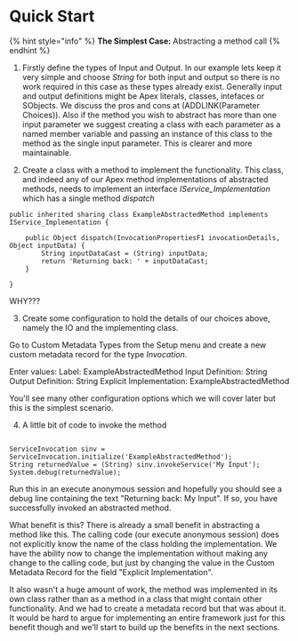 # Quick Start

{% hint style="info" %}
**The Simplest Case:** Abstracting a method call
{% endhint %}


1. Firstly define the types of Input and Output. In our example lets keep it very simple and choose *String* for both input and output so there is no work required in this case as these types already exist. Generally input and output definitions might be Apex literals, classes, intefaces or SObjects. We discuss the pros and cons at (ADDLINK(Parameter Choices)). Also if the method you wish to abstract has more than one input parameter we suggest creating a class with each parameter as a named member variable and passing an instance of this class to the method as the single input parameter. This is clearer and more maintainable.


2. Create a class with a method to implement the functionality. This class, and indeed any of our Apex method implementations of abstracted methods, needs to implement an interface *IService_Implementation* which has a single method *dispatch*

```
public inherited sharing class ExampleAbstractedMethod implements IService_Implementation {
 
    public Object dispatch(InvocationPropertiesF1 invocationDetails, Object inputData) {
        String inputDataCast = (String) inputData;
        return 'Returning back: ' + inputDataCast;
    }
 
}

```

WHY???


3. Create some configuration to hold the details of our choices above, namely the IO and the implementing class.

Go to Custom Metadata Types from the Setup menu and create a new custom metadata record for the type *Invocation*. 

Enter values:
Label: ExampleAbstractedMethod
Input Definition: String
Output Definition: String
Explicit Implementation: ExampleAbstractedMethod

You'll see many other configuration options which we will cover later but this is the simplest scenario.



4. A little bit of code to invoke the method

```

ServiceInvocation sinv = ServiceInvocation.initialize('ExampleAbstractedMethod');
String returnedValue = (String) sinv.invokeService('My Input');
System.debug(returnedValue);

```

Run this in an execute anonymous session and hopefully you should see a debug line containing the text "Returning back: My Input". If so, you have successfully invoked an abstracted method.

What benefit is this? There is already a small benefit in abstracting a method like this. The calling code (our execute anonymous session) does not explicitly know the name of the class holding the implementation. We have the ability now to change the implementation without making any change to the calling code, but just by changing the value in the Custom Metadata Record for the field "Explicit Implementation". 

It also wasn't a huge amount of work, the method was implemented in its own class rather than as a method in a class that might contain other functionality. And we had to create a metadata record but that was about it. It would be hard to argue for implementing an entire framework just for this benefit though and we'll start to build up the benefits in the next sections. 

